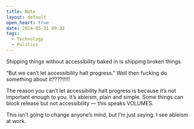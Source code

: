 ```yaml
---
title: Note
layout: default
open_heart: true
date: 2024-05-31 09:32
tags:
  - Technology
  - Politics
---
```


Shipping things without accessibility baked in is shipping broken things. 

“But we can’t let accessibility halt progress.” Well then fucking do something about it????!!!!! 

The reason you can’t let accessibility halt progress is because it’s not important enough to you. It’s ableism, plain and simple. Some things can block release but not accessibility — this speaks VOLUMES.

This isn’t going to change anyone’s mind, but I’m just saying. I see ableism at work.

